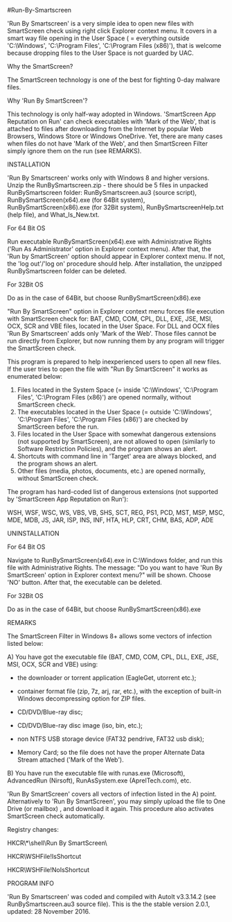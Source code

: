 #Run-By-Smartscreen

'Run By Smartscreen' is a very simple idea to open new files with SmartScreen check using right click Explorer context menu. It covers in a smart way file opening in the User Space ( = everything outside 'C:\Windows', 'C:\Program Files', 'C:\Program Files (x86)'), that is welcome because dropping files to the User Space is not guarded by UAC.

Why the SmartScreen?

The SmartScreen technology is one of the best for fighting 0-day malware files.

Why 'Run By SmartScreen'?

This technology is only half-way adopted in Windows. 'SmartScreen App Reputation on Run' can check executables with 'Mark of the Web', that is attached to files after downloading from the Internet by popular Web Browsers, Windows Store or Windows OneDrive. Yet, there are many cases when files do not have 'Mark of the Web', and then SmartScreen Filter simply ignore them on the run (see REMARKS).


INSTALLATION

'Run By Smartscreen' works only with Windows 8 and higher versions. Unzip the RunBySmartscreen.zip - there should be 5 files in unpacked RunBySmartscreen folder: RunBySmartscreen.au3 (source script), RunBySmartScreen(x64).exe (for 64Bit system), RunBySmartScreen(x86).exe (for 32Bit system), RunBySmartscreenHelp.txt (help file), and What_Is_New.txt.

For 64 Bit OS

Run executable  RunBySmartScreen(x64).exe with Administrative Rights ('Run As Administrator' option in Explorer context menu). After that, the 'Run by SmartScreen' option should appear in Explorer context menu. If not, the 'log out'/'log on' procedure should help. After installation, the unzipped RunBySmartscreen folder can be deleted. 

For 32Bit OS

Do as in the case of 64Bit, but choose RunBySmartScreen(x86).exe


"Run By SmartScreen" option in Explorer context menu forces file execution with SmartScreen check for: BAT, CMD, COM, CPL, DLL, EXE, JSE, MSI, OCX, SCR and VBE files, located in the User Space. For DLL and OCX files 'Run By Smartscreen' adds only 'Mark of the Web'. Those files cannot be run directly from Explorer, but now running them by any program will trigger the SmartScreen check. 

This program is prepared to help inexperienced users to open all new files. If the user tries to open the file with "Run By SmartScreen" it works as enumerated below:

1. Files located in the System Space (= inside 'C:\Windows', 'C:\Program Files', 'C:\Program Files (x86)') are opened normally, without SmartScreen check.
2. The executables located in the User Space (= outside 'C:\Windows', 'C:\Program Files', 'C:\Program Files (x86)') are checked by SmartScreen before the run.
3. Files located in the User Space with somewhat dangerous extensions (not supported by SmartScreen), are not allowed to open (similarly to Software Restriction Policies), and the program shows an alert. 
4. Shortcuts with command line in 'Target' area are always blocked, and the program shows an alert.
5. Other files (media, photos, documents, etc.) are opened normally, without SmartScreen check.

The program has hard-coded list of dangerous extensions (not supported by 'SmartScreen App Reputation on Run'):

WSH, WSF, WSC, WS, VBS, VB, SHS, SCT, REG, PS1, PCD, MST, MSP, MSC, MDE, MDB, JS, JAR, ISP, INS, INF, HTA, HLP, CRT, CHM, BAS, ADP, ADE


UNINSTALLATION

For 64 Bit OS

Navigate to RunBySmartScreen(x64).exe in C:\Windows folder, and run this file with Administrative Rights. The message: "Do you want to have 'Run By SmartScreen' option in Explorer context menu?" will be shown. Choose 'NO' button. After that, the executable can be deleted.

For 32Bit OS

Do as in the case of 64Bit, but choose RunBySmartScreen(x86).exe



REMARKS

The SmartScreen Filter in Windows 8+ allows some vectors of infection listed below:

A) You have got the executable file (BAT, CMD, COM, CPL, DLL, EXE, JSE, MSI, OCX, SCR and VBE) using:

* the downloader or torrent application (EagleGet, utorrent etc.);

* container format file (zip, 7z, arj, rar, etc.), with the exception of built-in Windows decompressing option for ZIP files.

* CD/DVD/Blue-ray disc;

* CD/DVD/Blue-ray disc image (iso, bin, etc.);

* non NTFS USB storage device (FAT32 pendrive, FAT32 usb disk);

* Memory Card; so the file does not have the proper Alternate Data Stream attached ('Mark of the Web').

B) You have run the executable file with runas.exe (Microsoft), AdvancedRun (Nirsoft), RunAsSystem.exe (AprelTech.com), etc.

'Run By SmartScreen' covers all vectors of infection listed in the A) point. Alternatively to 'Run By SmartScreen', you may simply upload the file to One Drive (or mailbox) , and download it again. This procedure also activates SmartScreen check automatically.

Registry changes:

HKCR\\*\shell\Run By SmartScreen\

HKCR\WSHFile!IsShortcut

HKCR\WSHFile!NoIsShortcut


PROGRAM INFO

'Run By Smartscreen' was coded and compiled with AutoIt v3.3.14.2 (see RunBySmartscreen.au3 source file). 
This is the the stable version 2.0.1, updated: 28 November 2016.
